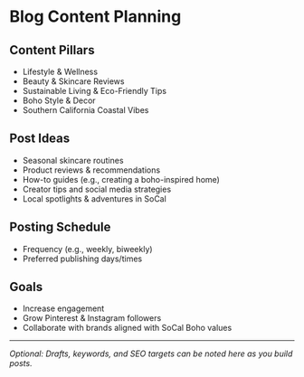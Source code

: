 # Blog Content Planning

## Content Pillars
- Lifestyle & Wellness
- Beauty & Skincare Reviews
- Sustainable Living & Eco-Friendly Tips
- Boho Style & Decor
- Southern California Coastal Vibes

## Post Ideas
- Seasonal skincare routines
- Product reviews & recommendations
- How-to guides (e.g., creating a boho-inspired home)
- Creator tips and social media strategies
- Local spotlights & adventures in SoCal

## Posting Schedule
- Frequency (e.g., weekly, biweekly)
- Preferred publishing days/times

## Goals
- Increase engagement
- Grow Pinterest & Instagram followers
- Collaborate with brands aligned with SoCal Boho values

---

*Optional: Drafts, keywords, and SEO targets can be noted here as you build posts.*
